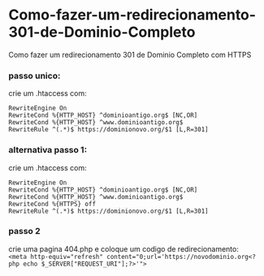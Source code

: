 # Como-fazer-um-redirecionamento-301-de-Dominio-Completo
Como fazer um redirecionamento 301 de Dominio Completo com HTTPS

### passo unico:
crie um .htaccess com:<br>
```
RewriteEngine On
RewriteCond %{HTTP_HOST} ^dominioantigo.org$ [NC,OR]
RewriteCond %{HTTP_HOST} ^www.dominioantigo.org$
RewriteRule ^(.*)$ https://dominionovo.org/$1 [L,R=301]
```

### alternativa passo 1:
crie um .htaccess com:<br>
```
RewriteEngine On
RewriteCond %{HTTP_HOST} ^dominioantigo.org$ [NC,OR]
RewriteCond %{HTTP_HOST} ^www.dominioantigo.org$
RewriteCond %{HTTPS} off
RewriteRule ^(.*)$ https://dominionovo.org/$1 [L,R=301]
```

### passo 2
crie uma pagina 404.php e coloque um codigo de redirecionamento:<br>
``<meta http-equiv="refresh" content="0;url='https://novodominio.org<?php echo $_SERVER["REQUEST_URI"];?>'">``

